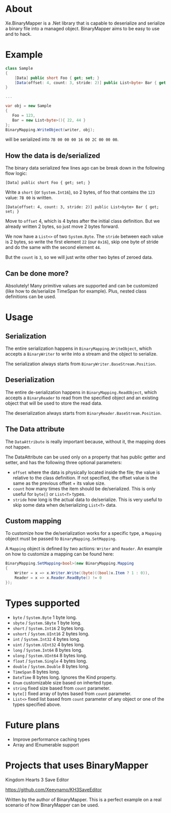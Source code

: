 # About

Xe.BinaryMapper is a .Net library that is capable to deserialize and serialize a binary file into a managed object. BinaryMapper aims to be easy to use and to hack.

# Example

 ```csharp
 class Sample
 {
     [Data] public short Foo { get; set; }
     [Data(offset: 4, count: 3, stride: 2)] public List<byte> Bar { get; set; }
 }

 ...

var obj = new Sample
{
    Foo = 123,
    Bar = new List<byte>(){ 22, 44 }
};
BinaryMapping.WriteObject(writer, obj);
```
will be serialized into `7B 00 00 00 16 00 2C 00 00 00`.

## How the data is de/serialized
The binary data serialized few lines ago can be break down in the following flow logic:

`[Data] public short Foo { get; set; }`

Write a `short` (or `System.Int16`), so 2 bytes, of foo that contains the `123` value: `7B 00` is written.

`[Data(offset: 4, count: 3, stride: 2)] public List<byte> Bar { get; set; }`

Move to `offset` 4, which is 4 bytes after the initial class definition. But we already written 2 bytes, so just move 2 bytes forward.

We now have a `List<>` of two `System.Byte`. The `stride` between each value is 2 bytes, so write the first element `22` (our `0x16`), skip one byte of stride and do the same with the second element `44`.

But the `count` is `3`, so we will just write other two bytes of zeroed data.

## Can be done more?

Absolutely! Many primitive values are supported and can be customized (like how to de/serialize TimeSpan for example). Plus, nested class definitions can be used.

# Usage

## Serialization

The entire serialization happens in `BinaryMapping.WriteObject`, which accepts a `BinaryWriter` to write into a stream and the object to serialize.

The serialization always starts from `BinaryWriter.BaseStream.Position`.

## Deserialization

The entire de-serialization happens in `BinaryMapping.ReadObject`, which accepts a `BinaryReader` to read from the specified object and an existing object that will be used to store the read data.

The deserialization always starts from `BinaryReader.BaseStream.Position`.

## The Data attribute

The `DataAttribute` is really important because, without it, the mapping does not happen.

The DataAttribute can be used only on a property that has public getter and setter, and has the following three optional parameters:

* `offset` where the data is physically located inside the file; the value is relative to the class definition. If not specified, the offset value is the same as the previous offset + its value size.
* `count` how many times the item should be de/serialized. This is only useful for `byte[]` or `List<T>` types.
* `stride` how long is the actual data to de/serialize. This is very useful to skip some data when de/serializing `List<T>` data.

## Custom mapping

To customize how the de/serialization works for a specific type, a `Mapping` object must be passed to `BinaryMapping.SetMapping`.

A `Mapping` object is defined by two actions: `Writer` and `Reader`. An example on how to customize a mapping can be found here:

```csharp
BinaryMapping.SetMapping<bool>(new BinaryMapping.Mapping
{
    Writer = x => x.Writer.Write((byte)((bool)x.Item ? 1 : 0)),
    Reader = x => x.Reader.ReadByte() != 0
});
```

# Types supported

* `byte` / `System.Byte` 1 byte long.
* `sbyte` / `System.SByte` 1 byte long.
* `short` / `System.Int16` 2 bytes long.
* `ushort` / `System.UInt16` 2 bytes long.
* `int` / `System.Int32` 4 bytes long.
* `uint` / `System.UInt32` 4 bytes long.
* `long` / `System.Int64` 8 bytes long.
* `ulong` / `System.UInt64` 8 bytes long.
* `float` / `System.Single` 4 bytes long.
* `double` / `System.Double` 8 bytes long.
* `TimeSpan` 8 bytes long.
* `DateTime` 8 bytes long. Ignores the Kind property.
* `Enum` customizable size based on inherted type.
* `string` fixed size based from `count` parameter.
* `byte[]` fixed array of bytes based from `count` parameter.
* `List<>` fixed list based from `count` parameter of any object or one of the types specified above.

# Future plans

* Improve performance caching types
* Array and IEnumerable support

# Projects that uses BinaryMapper

Kingdom Hearts 3 Save Editor 

https://github.com/Xeeynamo/KH3SaveEditor

Written by the author of BinaryMapper. This is a perfect example on a real scenario of how BinaryMapper can be used.